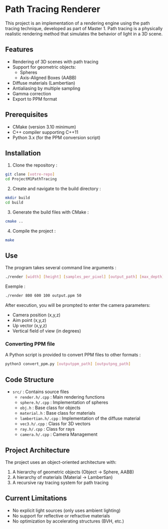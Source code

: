 # Path Tracing Renderer

This project is an implementation of a rendering engine using the path tracing technique, developed as part of Master 1. Path tracing is a physically realistic rendering method that simulates the behavior of light in a 3D scene.

## Features

- Rendering of 3D scenes with path tracing
- Support for geometric objects:
  - Spheres
  - Axis-Aligned Boxes (AABB)  
- Diffuse materials (Lambertian)
- Antialiasing by multiple sampling
- Gamma correction
- Export to PPM format

## Prerequisites

- CMake (version 3.10 minimum)
- C++ compiler supporting C++11
- Python 3.x (for the PPM conversion script)

## Installation

1. Clone the repository :
```bash
git clone [votre-repo]
cd ProjectM1PathTracing
```

2. Create and navigate to the build directory :
```bash
mkdir build
cd build
```

3. Generate the build files with CMake :
```bash
cmake ..
```

4. Compile the project :
```bash
make
```

## Use

The program takes several command line arguments :
```bash
./render [width] [height] [samples_per_pixel] [output_path] [max_depth]
```

Exemple :
```bash
./render 800 600 100 output.ppm 50
```

After execution, you will be prompted to enter the camera parameters:
- Camera position (x,y,z)
- Aim point (x,y,z)
- Up vector (x,y,z)
- Vertical field of view (in degrees)

### Converting PPM file

A Python script is provided to convert PPM files to other formats :
```bash
python3 convert_ppm.py [outputppm_path] [outputpng_path]
```

## Code Structure

- `src/` : Contains source files
  - `render.h/.cpp` : Main rendering functions
  - `sphere.h/.cpp` : Implementation of spheres
  - `obj.h` : Base class for objects
  - `material.h` : Base class for materials
  - `lambertian.h/.cpp` : Implementation of the diffuse material
  - `vec3.h/.cpp` : Class for 3D vectors
  - `ray.h/.cpp` : Class for rays
  - `camera.h/.cpp` : Camera Management

## Project Architecture

The project uses an object-oriented architecture with:
1. A hierarchy of geometric objects (Object -> Sphere, AABB)
2. A hierarchy of materials (Material -> Lambertian)
3. A recursive ray tracing system for path tracing

## Current Limitations

- No explicit light sources (only uses ambient lighting)
- No support for reflective or refractive materials
- No optimization by accelerating structures (BVH, etc.)
